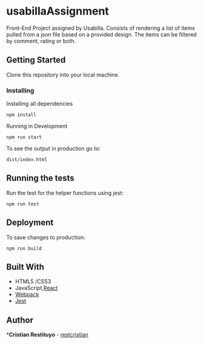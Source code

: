 # usabillaAssignment

Front-End Project assigned by Usabilla. Consists of rendering a list of items pulled from a json file based on a provided design. The items can be filtered by comment, rating or both.

## Getting Started

Clone this repository into your local machine.

### Installing

Installing all dependencies

```
npm install 
```

Running in Development

```
npm run start
```

To see the output in production go to:

```
dist/index.html
```


## Running the tests

Run the test for the helper functions using jest:

```
npm run test
```

## Deployment

To save changes to production:

```
npm run build
```

## Built With
* HTML5 /CSS3
* JavaScript,[React](https://reactjs.org/) 
* [Webpack](https://webpack.js.org/)
* [Jest](https://jestjs.io)


## Author

***Cristian Restituyo** - [restcristian](https://github.com/restcristian)




